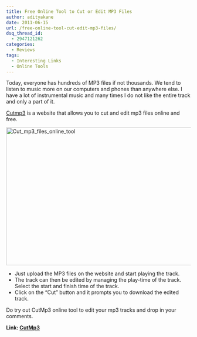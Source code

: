 ```yaml
---
title: Free Online Tool to Cut or Edit MP3 Files
author: adityakane
date: 2011-06-15
url: /free-online-tool-cut-edit-mp3-files/
dsq_thread_id:
  - 2947121262
categories:
  - Reviews
tags:
  - Interesting Links
  - Online Tools
---
```

Today, everyone has hundreds of MP3 files if not thousands. We tend to listen to music more on our computers and phones than anywhere else. I have a lot of instrumental music and many times I do not like the entire track and only a part of it.

<a href="http://cutmp3.net/" onclick="_gaq.push(['_trackEvent', 'outbound-article', 'http://cutmp3.net/', 'Cutmp3']);" >Cutmp3</a> is a website that allows you to cut and edit mp3 files online and free.

[<img class="wp-image-51921" style="padding-left: 0px;padding-right: 0px;padding-top: 0px;border: 0px" src="http://cdn.devilsworkshop.org/files/2011/06/Cut_mp3_files_online_tool_thumb.png" border="0" alt="Cut_mp3_files_online_tool" width="570" height="375" />][1]

  * Just upload the MP3 files on the website and start playing the track.
  * The track can then be edited by managing the play-time of the track. Select the start and finish time of the track.
  * Click on the “Cut” button and it prompts you to download the edited track.

Do try out CutMp3 online tool to edit your mp3 tracks and drop in your comments.

**Link: <a href="http://cutmp3.net/" onclick="_gaq.push(['_trackEvent', 'outbound-article', 'http://cutmp3.net/', 'CutMp3']);" >CutMp3</a>**

 [1]: http://cdn.devilsworkshop.org/files/2011/06/Cut_mp3_files_online_tool.png
